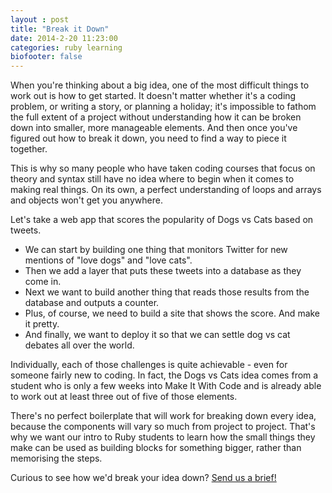 ```yaml
---
layout : post
title: "Break it Down"
date: 2014-2-20 11:23:00
categories: ruby learning
biofooter: false
---
```


When you're thinking about a big idea, one of the most difficult things to work out is how to get started. It doesn't matter whether it's a coding problem, or writing a story, or planning a holiday; it's impossible to fathom the full extent of a project without understanding how it can be broken down into smaller, more manageable elements. And then once you've figured out how to break it down, you need to find a way to piece it together. 

This is why so many people who have taken coding courses that focus on theory and syntax still have no idea where to begin when it comes to making real things. On its own, a perfect understanding of loops and arrays and objects won't get you anywhere.

Let's take a web app that scores the popularity of Dogs vs Cats based on tweets.

* We can start by building one thing that monitors Twitter for new mentions of "love dogs" and "love cats". 
* Then we add a layer that puts these tweets into a database as they come in. 
* Next we want to build another thing that reads those results from the database and outputs a counter.
* Plus, of course, we need to build a site that shows the score. And make it pretty. 
* And finally, we want to deploy it so that we can settle dog vs cat debates all over the world.

Individually, each of those challenges is quite achievable - even for someone fairly new to coding. In fact, the Dogs vs Cats idea comes from a student who is only a few weeks into Make It With Code and is already able to work out at least three out of five of those elements.

There's no perfect boilerplate that will work for breaking down every idea, because the components will vary so much from project to project. That's why we want our intro to Ruby students to learn how the small things they make can be used as building blocks for something bigger, rather than memorising the steps.

Curious to see how we'd break your idea down? <a href="mailto:hello@makeitwithcode.com">Send us a brief!</a>